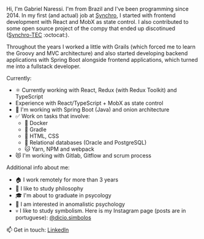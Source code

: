Hi, I'm Gabriel Naressi. I'm from Brazil and I've been programming since 2014. In my first (and actual) job at [Synchro](https://www.synchro.com.br), I started with frontend development with React and MobX as state control. I also contributed to some open source project of the compy that ended up discotinued ([Synchro-TEC](https://github.com/Synchro-TEC) :octocat:).

Throughout the years I worked a little with Grails (which forced me to learn the Groovy and MVC architecture) and also started developing backend applications with Spring Boot alongside frontend applications, which turned me into a fullstack developer.

Currently:

- ⚛️ Currently working with React, Redux (with Redux Toolkit) and TypeScript
- Experience with React/TypeScript + MobX as state control
- 🍃 I'm working with Spring Boot (Java) and onion architecture
- ✅ Work on tasks that involve:
  - 🐳 Docker
  - 🐘 Gradle
  - 💄 HTML, CSS
  - 💾 Relational databases (Oracle and PostgreSQL)
  - 🐱 Yarn, NPM and webpack
- 😻 I'm working with Gitlab, Gitflow and scrum process

Additional info about me:

- 🏠 I work remotely for more than 3 years
- 🧠 I like to study philosophy
- 🎓 I'm about to graduate in psycology
- 👻 I am interested in anomalistic psychology
- 💀 I like to study symbolism. Here is my Instagram page (posts are in portuguese): [@dicio.simbolos](https://www.instagram.com/dicio.simbolos/)

📫 Get in touch: [LinkedIn](https://www.linkedin.com/in/gabriel-naressi-3234a6118/)
